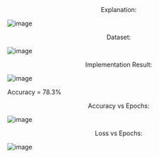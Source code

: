 <center>Explanation:</center>

![image](https://user-images.githubusercontent.com/54830217/212596867-18f5b61c-5c14-426d-b409-3325ead0176d.png)


<center>Dataset:</center>

![image](https://user-images.githubusercontent.com/54830217/212596885-1047f5cc-a5f9-414f-a0f9-1b688c84ad21.png)

 
<center>Implementation Result:</center>

![image](https://user-images.githubusercontent.com/54830217/212596914-785bbcd6-a63e-4271-ae2e-fc0bf62ea878.png)


Accuracy = 78.3%

<center>Accuracy vs Epochs:</center>

![image](https://user-images.githubusercontent.com/54830217/212596930-519498c0-bf69-4410-b498-bd1ee6019309.png)


<center>Loss vs Epochs:</center>

![image](https://user-images.githubusercontent.com/54830217/212596944-10f30326-97f6-49fc-a6c8-0b4ab0b78994.png)

